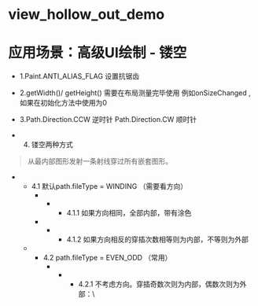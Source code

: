 # view_hollow_out_demo

# 应用场景：高级UI绘制 - 镂空

- 1.Paint.ANTI_ALIAS_FLAG 设置抗锯齿

- 2.getWidth()/ getHeight() 需要在布局测量完毕使用 例如onSizeChanged ,如果在初始化方法中使用为0

- 3.Path.Direction.CCW 逆时针 Path.Direction.CW 顺时针

- 4. 镂空两种方式
> 从最内部图形发射一条射线穿过所有嵌套图形。
 - -  4.1  默认path.fileType = WINDING  （需要看方向）
        - - - 4.1.1 如果方向相同，全部内部，带有涂色
        - - -  4.1.2 如果方向相反的穿插次数相等则为内部，不等则为外部
     - - 4.2 path.fileType = EVEN_ODD （常用）
         - - - 4.2.1 不考虑方向。穿插奇数次则为内部，偶数次则为外部：\
         
        